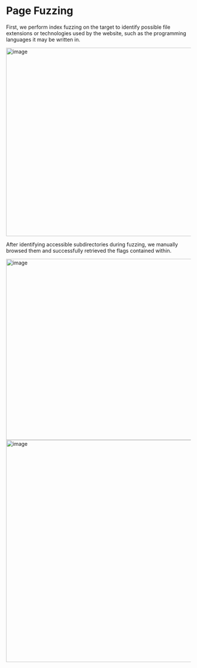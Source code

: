 # Page Fuzzing

First, we perform index fuzzing on the target to identify possible file extensions or technologies used by the website, such as the programming languages it may be written in.

<img width="1053" height="514" alt="image" src="https://github.com/user-attachments/assets/a15b28d5-a475-487d-965a-e5c30a11d3e6" />

After identifying accessible subdirectories during fuzzing, we manually browsed them and successfully retrieved the flags contained within.

<img width="1044" height="494" alt="image" src="https://github.com/user-attachments/assets/fedc48f0-2b8a-4f81-9e25-fa2302783a0e" />



<img width="1373" height="606" alt="image" src="https://github.com/user-attachments/assets/f562e6b3-ecc8-47c1-930f-749aa7d8ec8b" />

